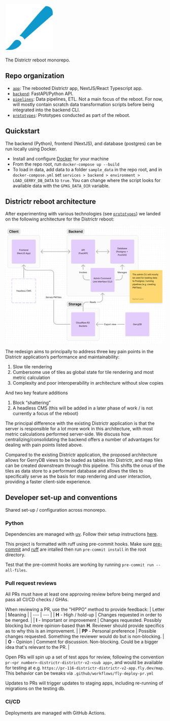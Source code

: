 <img src="docs/images/districtr-logo.svg" alt="Districtr logo" width="150"/>

The Districtr reboot monorepo.

## Repo organization

- [`app`](app/): The rebooted Districtr app, NextJS/React Typescript app.
- [`backend`](backend/): FastAPI/Python API.
- [`pipelines`](pipelines/): Data pipelines, ETL. Not a main focus of the reboot. For now, will mostly contain scratch data transformation scripts before being integrated into the backend CLI.
- [`prototypes`](prototypes/): Prototypes conducted as part of the reboot.

## Quickstart

The backend (Python), frontend (NextJS), and database (postgres) can be run locally using Docker.

- Install and configure [Docker](https://www.docker.com/) for your machine
- From the repo root, run `docker-compose up --build`
- To load in data, add data to a folder `sample_data` in the repo root, and in `docker-compose.yml` set `services > backend > environment > LOAD_GERRY_DB_DATA` to `true`. You can change where the script looks for available data with the `GPKG_DATA_DIR` variable.

## Districtr reboot architecture

After experimenting with various technologies (see [`prototypes`](prototypes/)) we landed on the following architecture for the Districtr reboot:

![Districtr architecture](docs/images/districtr-architecture.png "Districtr architecture")

The redesign aims to principally to address three key pain points in the Districtr application’s performance and maintainability:

1. Slow tile rendering
1. Cumbersome use of tiles as global state for tile rendering and most metric calculation
1. Complexity and poor interoperability in architecture without slow copies

And two key feature additions

1. Block “shattering”
1. A headless CMS (this will be added in a later phase of work / is not currently a focus of the reboot)

The principal difference with the existing Districtr application is that the server is responsible for a lot more work in this architecture, with most metric calculations performed server-side.
We discuss how centralizing/consolidating the backend offers a number of advantages for dealing with pain points listed above.

Compared to the existing Districtr application, the proposed architecture allows for GerryDB views to be loaded as tables into Districtr, and map tiles can be created downstream through this pipeline.
This shifts the onus of the tiles as data store to a performant database and allows the tiles to specifically serve as the basis for map rendering and user interaction, providing a faster client-side experience.

## Developer set-up and conventions

Shared set-up / configuration across monorepo.

### Python

Dependencies are managed with [uv](https://github.com/astral-sh/uv). Follow their setup instructions [here](https://github.com/astral-sh/uv/blob/main/README.md).

This project is formatted with ruff using pre-commit hooks. Make sure [pre-commit](https://pre-commit.com/) and [ruff](https://pypi.org/project/ruff/) are intalled then run `pre-commit install` in the root directory.

Test that the pre-commit hooks are working by running `pre-commit run --all-files`.

### Pull request reviews

All PRs must have at least one approving review before being merged and pass all CI/CD checks / GHAs.

When reviewing a PR, use the "HIPPO" method to provide feedback:
| Letter | Meaning |
| --- | --- |
| **H** - High / hold-up | Changes requested in order to be merged. |
| **I** - Important or improvement | Changes requested. Possibly blocking but more opinion-based than **H**. Reviewer should provide specifics as to why this is an improvement. |
| **PP** - Personal preference | Possible changes requested. Something the reviewer would do but is non-blocking. |
| **O** - Opinion | Comment for discussion. Non-blocking. Could be a bigger idea that's relevant to the PR. |

Open PRs will spin up a set of test apps for review, following the convention `pr-<pr number>-districtr-districtr-v2-<sub app>`, and would be available for testing at e.g. `https://pr-116-districtr-districtr-v2-app.fly.dev/map`. This behavior can be tweaks via `.github/workflows/fly-deploy-pr.yml`

Updates to PRs will trigger updates to staging apps, including re-running of migrations on the testing db.

### CI/CD

Deployments are managed with GitHub Actions.
